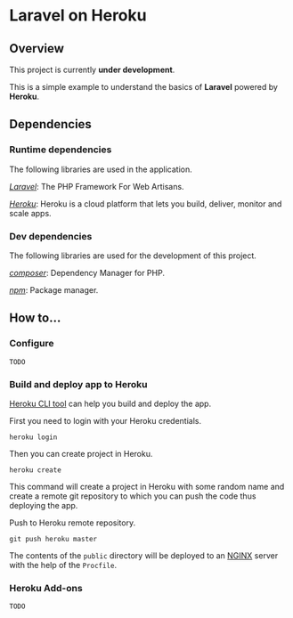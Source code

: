 # Laravel on Heroku

## Overview

This project is currently **under development**.

This is a simple example to understand the basics of **Laravel** powered by **Heroku**.

## Dependencies

### Runtime dependencies

The following libraries are used in the application.

*[Laravel](https://laravel.com/)*: The PHP Framework For Web Artisans.

*[Heroku](https://www.heroku.com/)*: Heroku is a cloud platform that lets you build, deliver, monitor and scale apps.

### Dev dependencies

The following libraries are used for the development of this project.

*[composer](https://getcomposer.org/)*: Dependency Manager for PHP.

*[npm](https://www.npmjs.com/)*: Package manager.

## How to...

### Configure

`TODO`

### Build and deploy app to Heroku

[Heroku CLI tool](https://devcenter.heroku.com/articles/heroku-cli) can help you build and deploy the app.

First you need to login with your Heroku credentials.

```
heroku login
```

Then you can create project in Heroku.

```
heroku create
```

This command will create a project in Heroku with some random name and create a remote git repository to which you can push the code thus deploying the app.

Push to Heroku remote repository.

```
git push heroku master
```

The contents of the `public` directory will be deployed to an [NGINX](https://www.nginx.com/) server with the help of the `Procfile`.

### Heroku Add-ons

`TODO`
